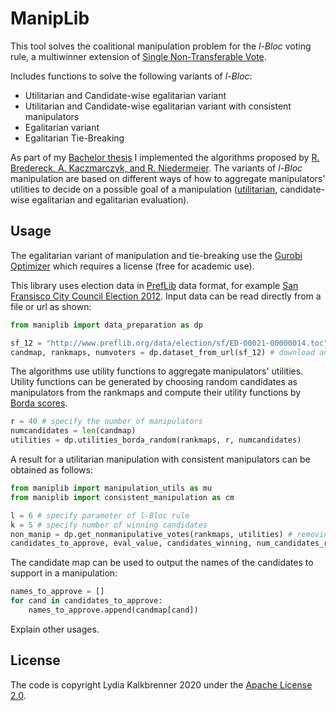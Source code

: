 # ManipLib

This tool solves the coalitional manipulation problem for the *l-Bloc* voting rule, a multiwinner extension of [Single Non-Transferable Vote](https://en.wikipedia.org/wiki/Single_non-transferable_vote).

Includes functions to solve the following variants of *l-Bloc*:
- Utilitarian and Candidate-wise egalitarian variant
- Utilitarian and Candidate-wise egalitarian variant with consistent manipulators
- Egalitarian variant
- Egalitarian Tie-Breaking

As part of my [Bachelor thesis](todo) I implemented the algorithms proposed by [R. Bredereck, A. Kaczmarczyk, and R. Niedermeier](https://arxiv.org/abs/1806.10460). The variants of *l-Bloc* manipulation are based on different ways of how to aggregate manipulators' utilities to decide on a possible goal of a manipulation ([utilitarian](https://en.wikipedia.org/wiki/Social_welfare_function#Cardinal_social_welfare_functions), candidate-wise egalitarian and egalitarian evaluation).

## Usage
The egalitarian variant of manipulation and tie-breaking use the [Gurobi Optimizer](https://www.gurobi.com/) which requires a license (free for academic use).

This library uses election data in [PrefLib](http://www.preflib.org/) data format, for example [San Fransisco City Council Election 2012](http://www.preflib.org/data/election/sf/). Input data can be read directly from a file or url as shown:
```python
from maniplib import data_preparation as dp

sf_12 = "http://www.preflib.org/data/election/sf/ED-00021-00000014.toc" # san fransisco 2012 election dataset
candmap, rankmaps, numvoters = dp.dataset_from_url(sf_12) # download and read election data
```
The algorithms use utility functions to aggregate manipulators' utilities. Utility functions can be generated by choosing random candidates as manipulators from the rankmaps and compute their utility functions by [Borda scores](https://en.wikipedia.org/wiki/Borda_count#Starting_at_0).
```python
r = 40 # specify the number of manipulators
numcandidates = len(candmap)
utilities = dp.utilities_borda_random(rankmaps, r, numcandidates)
```

A result for a utilitarian manipulation with consistent manipulators can be obtained as follows:
```python
from maniplib import manipulation_utils as mu
from maniplib import consistent_manipulation as cm

l = 6 # specify parameter of l-Bloc rule
k = 5 # specify number of winning candidates
non_manip = dp.get_nonmanipulative_votes(rankmaps, utilities) # removing manipulative votes from the rankmaps
candidates_to_approve, eval_value, candidates_winning, num_candidates_replaced = cm.consistent_manipulation(l, k, non_manip, utilities, mu.utilitarian)
```

The candidate map can be used to output the names of the candidates to support in a manipulation:
```python
names_to_approve = []
for cand in candidates_to_approve:
	names_to_approve.append(candmap[cand])
```

Explain other usages.

## License
The code is copyright Lydia Kalkbrenner 2020 under the [Apache License 2.0](LICENSE).
